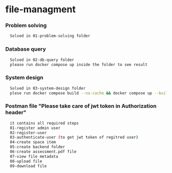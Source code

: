 # file-managment

### Problem solving

```sh
  Solved in 01-problem-solving folder
```

### Database query

```sh
  Solved in 02-db-query folder
  please run docker compose up inside the folder to see result
```

### System design

```sh
  Solved in 03-system-design folder
  plese run docker compose build --no-cache && docker compose up --build
```
### Postman file "Please take care of jwt token in Authorization header"

```sh
  it contains all required steps
  01-register admin user
  02-register-user
  03-authenticate-user (to get jwt token of regitred user)
  04-create space item
  05-create backend folder
  06-create assessment.pdf file
  07-view file metadata
  08-upload file
  09-download file
```
